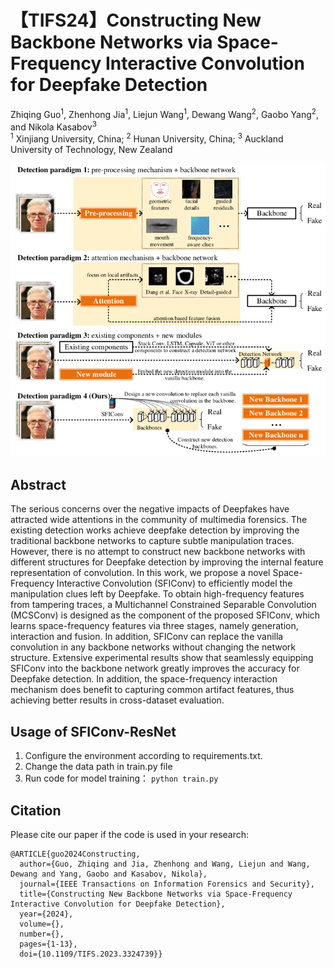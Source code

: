 # 【TIFS24】Constructing New Backbone Networks via Space-Frequency Interactive Convolution for Deepfake Detection

Zhiqing Guo<sup>1</sup>, 
Zhenhong Jia<sup>1</sup>,
Liejun Wang<sup>1</sup>,
Dewang Wang<sup>2</sup>,
Gaobo Yang<sup>2</sup>,
and Nikola Kasabov<sup>3</sup></br>
<sup>1</sup> Xinjiang University, China; 
<sup>2</sup> Hunan University, China; 
<sup>3</sup> Auckland University of Technology, New Zealand</br>

<img src="paradigm.png" alt="demo" width="600"/>

## Abstract
The serious concerns over the negative impacts of Deepfakes have attracted wide attentions in the community of multimedia forensics. The existing detection works achieve deepfake detection by improving the traditional backbone networks to capture subtle manipulation traces. However, there is no attempt to construct new backbone networks with different structures for Deepfake detection by improving the internal feature representation of convolution. In this work, we propose a novel Space-Frequency Interactive Convolution (SFIConv) to efficiently model the manipulation clues left by Deepfake. To obtain high-frequency features from tampering traces, a Multichannel Constrained Separable Convolution (MCSConv) is designed as the component of the proposed SFIConv, which learns space-frequency features via three stages, namely generation, interaction and fusion. In addition, SFIConv can replace the vanilla convolution in any backbone networks without changing the network structure. Extensive experimental results show that seamlessly equipping SFIConv into the backbone network greatly improves the accuracy for Deepfake detection. In addition, the space-frequency interaction mechanism does benefit to capturing common artifact features, thus achieving better results in cross-dataset evaluation.

## Usage of SFIConv-ResNet
1. Configure the environment according to requirements.txt.
2. Change the data path in train.py file
3. Run code for model training：
```python train.py```

## Citation
Please cite our paper if the code is used in your research:
```
@ARTICLE{guo2024Constructing,
  author={Guo, Zhiqing and Jia, Zhenhong and Wang, Liejun and Wang, Dewang and Yang, Gaobo and Kasabov, Nikola},
  journal={IEEE Transactions on Information Forensics and Security}, 
  title={Constructing New Backbone Networks via Space-Frequency Interactive Convolution for Deepfake Detection}, 
  year={2024},
  volume={},
  number={},
  pages={1-13},
  doi={10.1109/TIFS.2023.3324739}}
```

